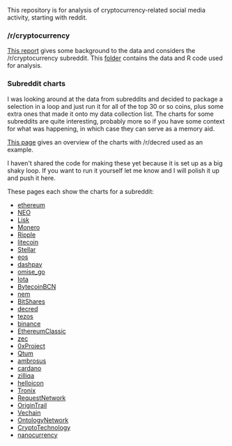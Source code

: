 This repository is for analysis of cryptocurrency-related social media activity, starting with reddit.

### /r/cryptocurrency

[This report](reddit/reddit1.md) gives some background to the data and considers the /r/cryptocurrency subreddit. This [folder](reddit/reddit1/) contains the data and R code used for analysis.

### Subreddit charts

I was looking around at the data from subreddits and decided to package a selection in a loop and just run it for all of the top 30 or so coins, plus some extra ones that made it onto my data collection list. The charts for some subreddits are quite interesting, probably more so if you have some context for what was happening, in which case they can serve as a memory aid.

[This page](reddit/readme.md) gives an overview of the charts with /r/decred used as an example. 

I haven't shared the code for making these yet because it is set up as a big shaky loop. If you want to run it yourself let me know and I will polish it up and push it here.

These pages each show the charts for a subreddit:

* [ethereum](reddit/subreddit-charts/img/ethereum.md)
* [NEO](reddit/subreddit-charts/img/NEO.md)
* [Lisk](reddit/subreddit-charts/img/Lisk.md)
* [Monero](/reddit/subreddit-charts/img/Monero.md)
* [Ripple](/reddit/subreddit-charts/img/Ripple.md)
* [litecoin](/reddit/subreddit-charts/img/litecoin.md)
* [Stellar](/reddit/subreddit-charts/img/Stellar.md)
* [eos](/reddit/subreddit-charts/img/eos.md)
* [dashpay](/reddit/subreddit-charts/img/dashpay.md)
* [omise_go](/reddit/subreddit-charts/img/omise_go.md)
* [Iota](/reddit/subreddit-charts/img/Iota.md)
* [BytecoinBCN](/reddit/subreddit-charts/img/BytecoinBCN.md)
* [nem](/reddit/subreddit-charts/img/nem.md)
* [BitShares](/reddit/subreddit-charts/img/BitShares.md)
* [decred](/reddit/subreddit-charts/img/decred.md)
* [tezos](/reddit/subreddit-charts/img/tezos.md)
* [binance](/reddit/subreddit-charts/img/binance.md)
* [EthereumClassic](/reddit/subreddit-charts/img/EthereumClassic.md)
* [zec](/reddit/subreddit-charts/img/zec.md)
* [0xProject](/reddit/subreddit-charts/img/0xProject.md)
* [Qtum](/reddit/subreddit-charts/img/Qtum.md)
* [ambrosus](/reddit/subreddit-charts/img/ambrosus.md)
* [cardano](/reddit/subreddit-charts/img/cardano.md)
* [zilliqa](/reddit/subreddit-charts/img/zilliqa.md)
* [helloicon](/reddit/subreddit-charts/img/helloicon.md)
* [Tronix](/reddit/subreddit-charts/img/Tronix.md)
* [RequestNetwork](/reddit/subreddit-charts/img/RequestNetwork.md)
* [OriginTrail](/reddit/subreddit-charts/img/OriginTrail.md)
* [Vechain](/reddit/subreddit-charts/img/Vechain.md)
* [OntologyNetwork](/reddit/subreddit-charts/img/OntologyNetwork.md)
* [CryptoTechnology](/reddit/subreddit-charts/img/CryptoTechnology.md)
* [nanocurrency](/reddit/subreddit-charts/img/nanocurrency.md)
